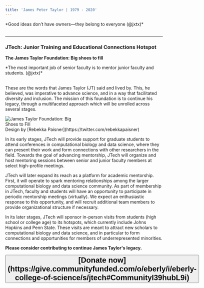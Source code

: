 ```yaml
---
title: 'James Peter Taylor | 1979 - 2020'
---
```


<div class="text-right"> *Good ideas don’t have owners—they belong to everyone (@jxtx)*</div>

<br />

---


<div class="alert alert-secondary text-primary lead" role="alert">

<h3> JTech: Junior Training and Educational Connections Hotspot </h3>

**The James Taylor Foundation: Big shoes to fill**

</div>

<div class="text-right"> *The most important job of senior faculty is to mentor junior faculty and students. (@jxtx)*</div>

<br />

These are the words that James Taylor (JT) said and lived by. This, he believed, was imperative to advance science, and in a way that facilitated diversity and inclusion. The mission of this foundation is to continue his legacy, through a multifaceted approach which will be unrolled across several stages.

<div class="float-right">
<img  src="/src/jxtx/jtech-shoes-400.png" alt="James Taylor Foundation: Big Shoes to Fill" style="max-width: 16rem" /><br />
<div class="small float-right">Design by [Rebekka Paisner](https://twitter.com/rebekkapaisner)</div>
</div>

In its early stages, JTech will provide support for graduate students to attend conferences in computational biology and data science, where they can present their work and form connections with other researchers in the field. Towards the goal of advancing mentorship, JTech will organize and host mentoring sessions between senior and junior faculty members at select high-profile meetings.

JTech will later expand its reach as a platform for academic mentorship. First, it will operate to spark mentoring relationships among the larger computational biology and data science community. As part of membership in JTech, faculty and students will have an opportunity to participate in periodic mentorship meetings (virtually). We expect an enthusiastic response to this opportunity, and will recruit additional team members to provide organizational structure if necessary. 

In its later stages, JTech will sponsor in-person visits from students (high school or college age) to its hotspots, which currently include Johns Hopkins and Penn State. These visits are meant to attract new scholars to computational biology and data science, and in particular to form connections and opportunities for members of underrepresented minorities.

**Please consider contributing to continue James Taylor's legacy.**

<div class="text-center">
<button type="button" class="btn btn-secondary" style="font-size: x-large; font-weight: 600;">
[Donate now](https://give.communityfunded.com/o/eberly/i/eberly-college-of-science/s/jtech#CommunityI39hubL9i)</button>
</div>
